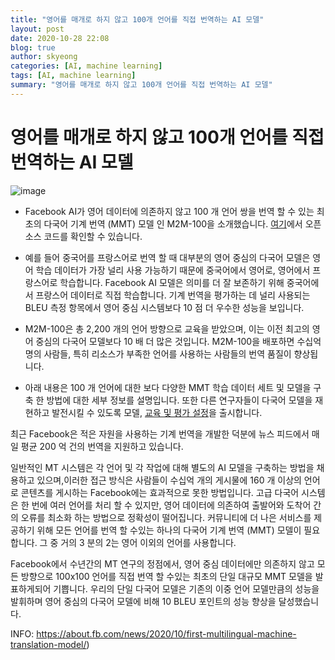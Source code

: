 ```yaml
---
title: "영어를 매개로 하지 않고 100개 언어를 직접 번역하는 AI 모델"
layout: post
date: 2020-10-28 22:08
blog: true
author: skyeong
categories: [AI, machine learning]
tags: [AI, machine learning]
summary: "영어를 매개로 하지 않고 100개 언어를 직접 번역하는 AI 모델"
---
```



# 영어를 매개로 하지 않고 100개 언어를 직접 번역하는 AI 모델

![image](https://about.fb.com/wp-content/uploads/2024/10/NRP-Machine_Translation_Milestone_banner.jpg?w=1920)

- Facebook AI가 영어 데이터에 의존하지 않고 100 개 언어 쌍을 번역 할 수 있는 최초의 다국어 기계 번역 (MMT) 모델 인 M2M-100을 소개했습니다. [여기](https://github.com/pytorch/fairseq/tree/master/examples/m2m_100)에서 오픈 소스 코드를 확인할 수 있습니다.

- 예를 들어 중국어를 프랑스어로 번역 할 때 대부분의 영어 중심의 다국어 모델은 영어 학습 데이터가 가장 널리 사용 가능하기 때문에 중국어에서 영어로, 영어에서 프랑스어로 학습합니다. Facebook AI 모델은 의미를 더 잘 보존하기 위해 중국어에서 프랑스어 데이터로 직접 학습합니다. 기계 번역을 평가하는 데 널리 사용되는 BLEU 측정 항목에서 영어 중심 시스템보다 10 점 더 우수한 성능을 보입니다.

- M2M-100은 총 2,200 개의 언어 방향으로 교육을 받았으며, 이는 이전 최고의 영어 중심의 다국어 모델보다 10 배 더 많은 것입니다. M2M-100을 배포하면 수십억 명의 사람들, 특히 리소스가 부족한 언어를 사용하는 사람들의 번역 품질이 향상됩니다.

- 아래 내용은 100 개 언어에 대한 보다 다양한 MMT 학습 데이터 세트 및 모델을 구축 한 방법에 대한 세부 정보를 설명입니다. 또한 다른 연구자들이 다국어 모델을 재현하고 발전시킬 수 있도록 모델, [교육 및 평가 설정](https://github.com/pytorch/fairseq/tree/master/examples/)을 출시합니다.

최근 Facebook은 적은 자원을 사용하는 기계 번역을 개발한 덕분에 뉴스 피드에서 매일 평균 200 억 건의 번역을 지원하고 있습니다.

일반적인 MT 시스템은 각 언어 및 각 작업에 대해 별도의 AI 모델을 구축하는 방법을 채용하고 있으며,이러한 접근 방식은 사람들이 수십억 개의 게시물에 160 개 이상의 언어로 콘텐츠를 게시하는 Facebook에는 효과적으로  못한 방법입니다. 고급 다국어 시스템은 한 번에 여러 언어를 처리 할 수 있지만, 영어 데이터에 의존하여 출발어와 도착어 간의 오류를 최소화 하는 방법으로 정확성이 떨어집니다. 커뮤니티에 더 나은 서비스를 제공하기 위해 모든 언어를 번역 할 수있는 하나의 다국어 기계 번역 (MMT) 모델이 필요합니다. 그 중 거의 3 분의 2는 영어 이외의 언어를 사용합니다.

Facebook에서 수년간의 MT 연구의 정점에서, 영어 중심 데이터에만 의존하지 않고 모든 방향으로 100x100 언어를 직접 번역 할 수있는 최초의 단일 대규모 MMT 모델을 발표하게되어 기쁩니다. 우리의 단일 다국어 모델은 기존의 이중 언어 모델만큼의 성능을 발휘하며 영어 중심의 다국어 모델에 비해 10 BLEU 포인트의 성능 향상을 달성했습니다.


INFO: <a href="https://about.fb.com/news/2020/10/first-multilingual-machine-translation-model/" target="_blank">https://about.fb.com/news/2020/10/first-multilingual-machine-translation-model/</a>)



